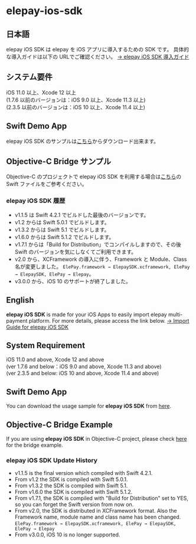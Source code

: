 # elepay-ios-sdk

## 日本語

elepay iOS SDK は elepay を iOS アプリに導入するための SDK です。
具体的な導入ガイドは以下の URLでご確認ください。
[→ elepay iOS SDK 導入ガイド](https://developer.elepay.io/docs/ios-sdk)

## システム要件

iOS 11.0 以上、Xcode 12 以上  
(1.7.6 以前のバージョンは：iOS 9.0 以上、Xcode 11.3 以上)  
(2.3.5 以前のバージョンは：iOS 10 以上、Xcode 11.4 以上)  

## Swift Demo App

elepay iOS SDK のサンプルは[こちら](https://github.com/elestyle/elepay-ios-demo-swift)からダウンロード出来ます。

## Objective-C Bridge サンプル

Objective-C のプロジェクトで elepay iOS SDK を利用する場合は[こちら](https://github.com/elestyle/elepay-ios-demo-swift/blob/master/ELEPayObjectiveC/ElePayObjCBridge.swift)の Swift ファイルをご参考ください。

### elepay iOS SDK 履歴

* v1.1.5 は Swift 4.2.1 でビルドした最後のバージョンです。
* v1.2 からは Swift 5.0.1 でビルドします。
* v1.3.2 からは Swift 5.1 でビルドします。
* v1.6.0 からは Swift 5.1.2 でビルドします。
* v1.7.1 からは「Build for Distribution」でコンパイルしますので、その後 Swift のバージョンを気にしなくてご利用できます。
* v2.0 から、XCFramework の導入に伴う、Framework と Module、Class 名が変更しました。
    ```ElePay.framework → ElepaySDK.xcframework, ElePay → ElepaySDK, ElePay → Elepay```。
* v3.0.0 から、iOS 10 のサポートが終了しました。

## English

**elepay iOS SDK** is made for your iOS Apps to easily import elepay multi-payment platform. For more details, please access the link below.
[→ Import Guide for elepay iOS SDK](https://developer.elepay.io/docs/ios-sdk)

## System Requirement

iOS 11.0 and above, Xcode 12 and above  
(ver 1.7.6 and below：iOS 9.0 and above, Xcode 11.3 and above)  
(ver 2.3.5 and below: iOS 10 and above, Xcode 11.4 and above)  

## Swift Demo App

You can download the usage sample for **elepay iOS SDK** from [here](https://github.com/elestyle/elepay-ios-demo-swift).

## Objective-C Bridge Example

If you are using **elepay iOS SDK** in Objective-C project, please check [here](https://github.com/elestyle/elepay-ios-demo-swift/blob/master/ELEPayObjectiveC/ElePayObjCBridge.swift) for the bridge example.

### elepay iOS SDK Update History

* v1.1.5 is the final version which compiled with Swift 4.2.1.
* From v1.2 the SDK is compiled with Swift 5.0.1.
* From v1.3.2 the SDK is compiled with Swift 5.1.
* From v1.6.0 the SDK is compiled with Swift 5.1.2.
* From v1.7.1, the SDK is compiled with "Build for Distribution" set to YES, so you can forget the Swift version from now on.
* From v2.0, the SDK is distributed in XCFramework format.
  Also the Framework name,  module name and class name has been changed.
    ```ElePay.framework → ElepaySDK.xcframework, ElePay → ElepaySDK, ElePay → Elepay```
* From v3.0.0, iOS 10 is no longer supported.
